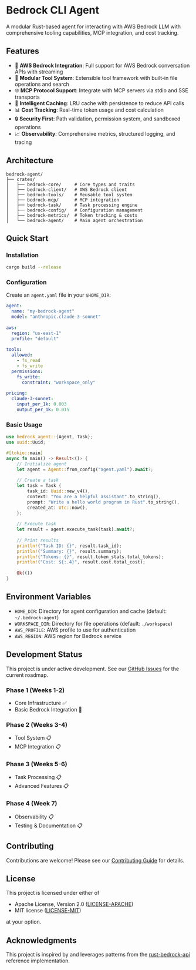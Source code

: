 # Bedrock CLI Agent

A modular Rust-based agent for interacting with AWS Bedrock LLM with comprehensive tooling capabilities, MCP integration, and cost tracking.

## Features

- 🚀 **AWS Bedrock Integration**: Full support for AWS Bedrock conversation APIs with streaming
- 🔧 **Modular Tool System**: Extensible tool framework with built-in file operations and search
- 🌐 **MCP Protocol Support**: Integrate with MCP servers via stdio and SSE transports
- 💾 **Intelligent Caching**: LRU cache with persistence to reduce API calls
- 📊 **Cost Tracking**: Real-time token usage and cost calculation
- 🔒 **Security First**: Path validation, permission system, and sandboxed operations
- 📈 **Observability**: Comprehensive metrics, structured logging, and tracing

## Architecture

```
bedrock-agent/
├── crates/
│   ├── bedrock-core/     # Core types and traits
│   ├── bedrock-client/   # AWS Bedrock client
│   ├── bedrock-tools/    # Reusable tool system
│   ├── bedrock-mcp/      # MCP integration
│   ├── bedrock-task/     # Task processing engine
│   ├── bedrock-config/   # Configuration management
│   ├── bedrock-metrics/  # Token tracking & costs
│   └── bedrock-agent/    # Main agent orchestration
```

## Quick Start

### Installation

```bash
cargo build --release
```

### Configuration

Create an `agent.yaml` file in your `$HOME_DIR`:

```yaml
agent:
  name: "my-bedrock-agent"
  model: "anthropic.claude-3-sonnet"
  
aws:
  region: "us-east-1"
  profile: "default"
  
tools:
  allowed:
    - fs_read
    - fs_write
  permissions:
    fs_write:
      constraint: "workspace_only"
      
pricing:
  claude-3-sonnet:
    input_per_1k: 0.003
    output_per_1k: 0.015
```

### Basic Usage

```rust
use bedrock_agent::{Agent, Task};
use uuid::Uuid;

#[tokio::main]
async fn main() -> Result<()> {
    // Initialize agent
    let agent = Agent::from_config("agent.yaml").await?;
    
    // Create a task
    let task = Task {
        task_id: Uuid::new_v4(),
        context: "You are a helpful assistant".to_string(),
        prompt: "Write a hello world program in Rust".to_string(),
        created_at: Utc::now(),
    };
    
    // Execute task
    let result = agent.execute_task(task).await?;
    
    // Print results
    println!("Task ID: {}", result.task_id);
    println!("Summary: {}", result.summary);
    println!("Tokens: {}", result.token_stats.total_tokens);
    println!("Cost: ${:.4}", result.cost.total_cost);
    
    Ok(())
}
```

## Environment Variables

- `HOME_DIR`: Directory for agent configuration and cache (default: `~/.bedrock-agent`)
- `WORKSPACE_DIR`: Directory for file operations (default: `./workspace`)
- `AWS_PROFILE`: AWS profile to use for authentication
- `AWS_REGION`: AWS region for Bedrock service

## Development Status

This project is under active development. See our [GitHub Issues](https://github.com/maddinenisri/bedrock-cli-agent/issues) for the current roadmap.

### Phase 1 (Weeks 1-2)
- Core Infrastructure ✅
- Basic Bedrock Integration 🚧

### Phase 2 (Weeks 3-4)
- Tool System 📋
- MCP Integration 📋

### Phase 3 (Weeks 5-6)
- Task Processing 📋
- Advanced Features 📋

### Phase 4 (Week 7)
- Observability 📋
- Testing & Documentation 📋

## Contributing

Contributions are welcome! Please see our [Contributing Guide](CONTRIBUTING.md) for details.

## License

This project is licensed under either of

- Apache License, Version 2.0 ([LICENSE-APACHE](LICENSE-APACHE))
- MIT license ([LICENSE-MIT](LICENSE-MIT))

at your option.

## Acknowledgments

This project is inspired by and leverages patterns from the [rust-bedrock-api](https://github.com/user/rust-bedrock-api) reference implementation.